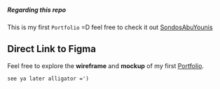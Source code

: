 ##### Regarding this repo

This is my first `Portfolio` =D
feel free to check it out [SondosAbuYounis](http://127.0.0.1:5500/portFolio.html)

**Direct Link to Figma** 
-----
Feel free to explore the **wireframe** and **mockup** of my first [Portfolio](https://www.figma.com/file/0xaWMhNipx8pQS1dBK2lhw/portFolio?type=design&node-id=1%3A102&mode=design&t=8AHX43snktFHxfDS-1).

`see ya later alligator =')`